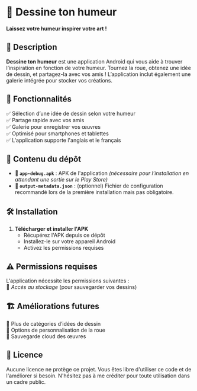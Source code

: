 # 🎨 Dessine ton humeur  
**Laissez votre humeur inspirer votre art !**  

## 🚀 Description  
**Dessine ton humeur** est une application Android qui vous aide à trouver l’inspiration en fonction de votre humeur. Tournez la roue, obtenez une idée de dessin, et partagez-la avec vos amis ! L’application inclut également une galerie intégrée pour stocker vos créations.  

## 🎯 Fonctionnalités  
✅ Sélection d’une idée de dessin selon votre humeur  
✅ Partage rapide avec vos amis  
✅ Galerie pour enregistrer vos œuvres  
✅ Optimisé pour smartphones et tablettes  
✅ L'application supporte l'anglais et le français

## 📂 Contenu du dépôt  
- **📂 `app-debug.apk`** : APK de l'application *(nécessaire pour l’installation en attendant une sortie sur le Play Store)*  
- **📂 `output-metadata.json`** : (optionnel) Fichier de configuration recommandé lors de la première installation mais pas obligatoire.   

## 🛠️ Installation  
1. **Télécharger et installer l'APK**  
   - Récupérez l'APK depuis ce dépôt  
   - Installez-le sur votre appareil Android  
   - Activez les permissions requises  

## ⚠️ Permissions requises  
L'application nécessite les permissions suivantes :  
📂 *Accès au stockage* (pour sauvegarder vos dessins)  

## 🏗️ Améliorations futures  
🔹 Plus de catégories d’idées de dessin  
🔹 Options de personnalisation de la roue  
🔹 Sauvegarde cloud des œuvres  

## 📜 Licence  
Aucune licence ne protège ce projet. Vous êtes libre d'utiliser ce code et de l'améliorer si besoin. N'hésitez pas à me créditer pour toute utilisation dans un cadre public.  
